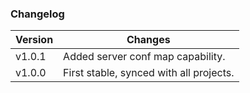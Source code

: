### Changelog

| Version    | Changes |
| -------- | ------- |
| v1.0.1  | Added server conf map capability.   |
| v1.0.0  | First stable, synced with all projects.   |